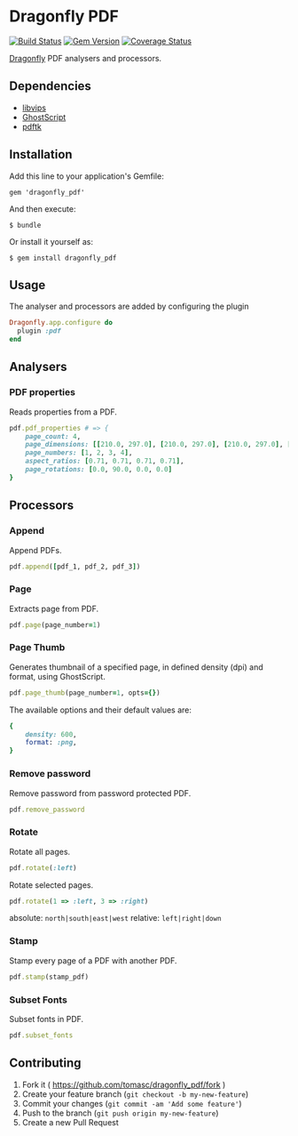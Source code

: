 # Dragonfly PDF

[![Build Status](https://travis-ci.org/tomasc/dragonfly_pdf.svg)](https://travis-ci.org/tomasc/dragonfly_pdf) [![Gem Version](https://badge.fury.io/rb/dragonfly_pdf.svg)](http://badge.fury.io/rb/dragonfly_pdf) [![Coverage Status](https://img.shields.io/coveralls/tomasc/dragonfly_pdf.svg)](https://coveralls.io/r/tomasc/dragonfly_pdf)

[Dragonfly](https://github.com/markevans/dragonfly) PDF analysers and processors.

## Dependencies

* [libvips](https://github.com/jcupitt/libvips)
* [GhostScript](http://www.ghostscript.com)
* [pdftk](https://www.pdflabs.com/tools/pdftk-server)

## Installation

Add this line to your application's Gemfile:

    gem 'dragonfly_pdf'

And then execute:

    $ bundle

Or install it yourself as:

    $ gem install dragonfly_pdf

## Usage
The analyser and processors are added by configuring the plugin

```ruby
Dragonfly.app.configure do
  plugin :pdf
end
```

## Analysers

### PDF properties

Reads properties from a PDF.

```ruby
pdf.pdf_properties # => {
    page_count: 4,
    page_dimensions: [[210.0, 297.0], [210.0, 297.0], [210.0, 297.0], [210.0, 297.0]],
    page_numbers: [1, 2, 3, 4],
    aspect_ratios: [0.71, 0.71, 0.71, 0.71],
    page_rotations: [0.0, 90.0, 0.0, 0.0]
}
```

## Processors

### Append

Append PDFs.

```ruby
pdf.append([pdf_1, pdf_2, pdf_3])
```

### Page

Extracts page from PDF.

```ruby
pdf.page(page_number=1)
```

### Page Thumb

Generates thumbnail of a specified page, in defined density (dpi) and format, using GhostScript.

```ruby
pdf.page_thumb(page_number=1, opts={})
```

The available options and their default values are:

```ruby
{
    density: 600,
    format: :png,
}
```

### Remove password

Remove password from password protected PDF.

```ruby
pdf.remove_password
```

### Rotate

Rotate all pages.

```ruby
pdf.rotate(:left)
```

Rotate selected pages.
```ruby
pdf.rotate(1 => :left, 3 => :right)
```

absolute: `north|south|east|west`
relative: `left|right|down`

### Stamp

Stamp every page of a PDF with another PDF.

```ruby
pdf.stamp(stamp_pdf)
```

### Subset Fonts

Subset fonts in PDF.

```ruby
pdf.subset_fonts
```

## Contributing

1. Fork it ( https://github.com/tomasc/dragonfly_pdf/fork )
2. Create your feature branch (`git checkout -b my-new-feature`)
3. Commit your changes (`git commit -am 'Add some feature'`)
4. Push to the branch (`git push origin my-new-feature`)
5. Create a new Pull Request
